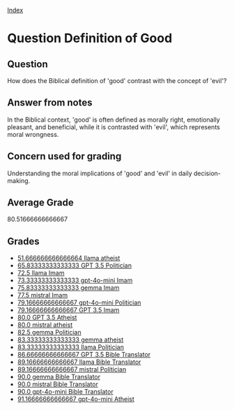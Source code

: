 
[Index](../../index.md)
# Question Definition of Good
## Question
How does the Biblical definition of 'good' contrast with the concept of 'evil'?

## Answer from notes
In the Biblical context, 'good' is often defined as morally right, emotionally pleasant, and beneficial, while it is contrasted with 'evil', which represents moral wrongness.

## Concern used for grading
Understanding the moral implications of 'good' and 'evil' in daily decision-making.

## Average Grade
80.51666666666667

## Grades
 * [51.666666666666664 llama atheist](../answers/llama_atheist/Definition_of_Good.md)
 * [65.83333333333333 GPT 3.5 Politician](../answers/GPT_3.5_Politician/Definition_of_Good.md)
 * [72.5 llama Imam](../answers/llama_Imam/Definition_of_Good.md)
 * [73.33333333333333 gpt-4o-mini Imam](../answers/gpt-4o-mini_Imam/Definition_of_Good.md)
 * [75.83333333333333 gemma Imam](../answers/gemma_Imam/Definition_of_Good.md)
 * [77.5 mistral Imam](../answers/mistral_Imam/Definition_of_Good.md)
 * [79.16666666666667 gpt-4o-mini Politician](../answers/gpt-4o-mini_Politician/Definition_of_Good.md)
 * [79.16666666666667 GPT 3.5 Imam](../answers/GPT_3.5_Imam/Definition_of_Good.md)
 * [80.0 GPT 3.5 Atheist](../answers/GPT_3.5_Atheist/Definition_of_Good.md)
 * [80.0 mistral atheist](../answers/mistral_atheist/Definition_of_Good.md)
 * [82.5 gemma Politician](../answers/gemma_Politician/Definition_of_Good.md)
 * [83.33333333333333 gemma atheist](../answers/gemma_atheist/Definition_of_Good.md)
 * [83.33333333333333 llama Politician](../answers/llama_Politician/Definition_of_Good.md)
 * [86.66666666666667 GPT 3.5 Bible Translator](../answers/GPT_3.5_Bible_Translator/Definition_of_Good.md)
 * [89.16666666666667 llama Bible Translator](../answers/llama_Bible_Translator/Definition_of_Good.md)
 * [89.16666666666667 mistral Politician](../answers/mistral_Politician/Definition_of_Good.md)
 * [90.0 gemma Bible Translator](../answers/gemma_Bible_Translator/Definition_of_Good.md)
 * [90.0 mistral Bible Translator](../answers/mistral_Bible_Translator/Definition_of_Good.md)
 * [90.0 gpt-4o-mini Bible Translator](../answers/gpt-4o-mini_Bible_Translator/Definition_of_Good.md)
 * [91.16666666666667 gpt-4o-mini Atheist](../answers/gpt-4o-mini_Atheist/Definition_of_Good.md)
